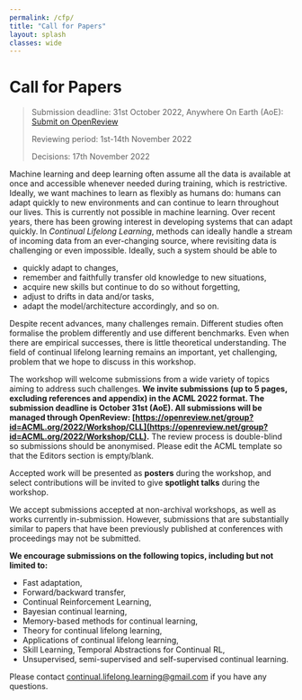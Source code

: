 ```yaml
---
permalink: /cfp/
title: "Call for Papers"
layout: splash
classes: wide 
---
```


# Call for Papers

> Submission deadline: 31st October 2022, Anywhere On Earth (AoE): [Submit on OpenReview](https://openreview.net/group?id=ACML.org/2022/Workshop/CLL)
> 
> Reviewing period: 1st-14th November 2022
> 
> Decisions: 17th November 2022

Machine learning and deep learning often assume all the data is available at once and accessible whenever needed during training, which is restrictive.  Ideally, we want machines to learn as flexibly as humans do: humans can adapt quickly to new environments and can continue to learn throughout our lives. This is currently not possible in machine learning.
Over recent years, there has been growing interest in developing systems that can adapt quickly. In *Continual Lifelong Learning*, methods can ideally handle a stream of incoming data from an ever-changing source, where revisiting data is challenging or even impossible. Ideally, such a system should be able to 

* quickly adapt to changes, 
* remember and faithfully transfer old knowledge to new situations,
* acquire new skills but continue to do so without forgetting, 
* adjust to drifts in data and/or tasks,
* adapt the model/architecture accordingly, and so on.

Despite recent advances, many challenges remain. Different studies often formalise the problem differently and use different benchmarks. Even when there are empirical successes, there is little theoretical understanding. The field of continual lifelong learning remains an important, yet challenging, problem that we hope to discuss in this workshop.

The workshop will welcome submissions from a wide variety of topics aiming to address such challenges. **We invite submissions (up to 5 pages, excluding references and appendix) in the ACML 2022 format. The submission deadline is October 31st (AoE). All submissions will be managed through OpenReview: [https://openreview.net/group?id=ACML.org/2022/Workshop/CLL](https://openreview.net/group?id=ACML.org/2022/Workshop/CLL).** The review process is double-blind so submissions should be anonymised. Please edit the ACML template so that the Editors section is empty/blank. 

Accepted work will be presented as **posters** during the workshop, and select contributions will be invited to give **spotlight talks** during the workshop.

We accept submissions accepted at non-archival workshops, as well as works currently in-submission. However, submissions that are substantially similar to papers that have been previously published at conferences with proceedings may not be submitted.

**We encourage submissions on the following topics, including but not limited to:**

* Fast adaptation,
* Forward/backward transfer,
* Continual Reinforcement Learning,
* Bayesian continual learning,
* Memory-based methods for continual learning,
* Theory for continual lifelong learning,
* Applications of continual lifelong learning,
* Skill Learning, Temporal Abstractions for Continual RL, 
* Unsupervised, semi-supervised and self-supervised continual learning.

Please contact [continual.lifelong.learning@gmail.com](mailto:continual.lifelong.learning@gmail.com) if you have any questions.
